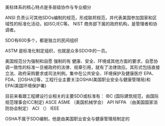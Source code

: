 美标体系的核心特点是多层级协作与专业细分

ANSI 负责认可其他SDOs编制的规范，形成联邦规范，并代表美国参加国家和区域性的标准化活动，如ISO,IEC等。
NIST 商务部下属的政府机构，是管理者和协调者。

SDO有600多个，都是独立的民间组织

ASTM 是标准化制定组织，也就是众多SDO中的一员。

美国规范分为强制和自愿
强制的有 健康、安全、环境或其他方面的要求，自愿协调一致性的标准一旦被政府的法律、规章引用，就有了法律效应。其形式包括直接立法、政府采购要求或司法判例。集中在公共安全、环境保护及健康医疗
EPA、FDA、[[OSHA]]等，工程行业主要关注OSHA(美国职业安全与健康管理局)和EPA(美国环境保护署)

目前来看跟工程建设行业相关的主要SDO或标准有：
IBC (国际建筑规范，由国际规范理事会ICC制定)
ASCE
ASME （美国机械学会）
API
NFPA （由美国国家消防协会制定）
ACI （）
IEEE

OSHA不属于SDO编制，他是由美国职业安全与健康管理局制定的






